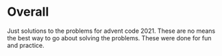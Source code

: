# Overall
Just solutions to the problems for advent code 2021. These are no means the best way to go about solving the problems. These were done for fun and practice.
